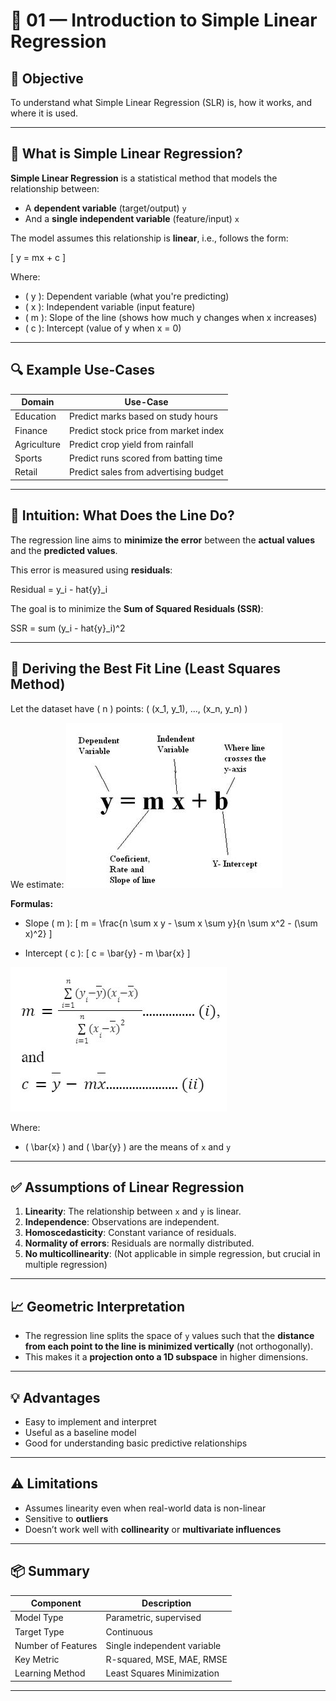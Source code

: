 # 📘 01 — Introduction to Simple Linear Regression

## 🎯 Objective
To understand what Simple Linear Regression (SLR) is, how it works, and where it is used.

---

## 📌 What is Simple Linear Regression?

**Simple Linear Regression** is a statistical method that models the relationship between:

- A **dependent variable** (target/output) `y`
- And a **single independent variable** (feature/input) `x`

The model assumes this relationship is **linear**, i.e., follows the form:

\[
y = mx + c
\]

Where:
- \( y \): Dependent variable (what you're predicting)
- \( x \): Independent variable (input feature)
- \( m \): Slope of the line (shows how much y changes when x increases)
- \( c \): Intercept (value of y when x = 0)

---

## 🔍 Example Use-Cases

| Domain        | Use-Case                              |
|---------------|----------------------------------------|
| Education     | Predict marks based on study hours     |
| Finance       | Predict stock price from market index  |
| Agriculture   | Predict crop yield from rainfall       |
| Sports        | Predict runs scored from batting time  |
| Retail        | Predict sales from advertising budget  |

---

## 🧠 Intuition: What Does the Line Do?

The regression line aims to **minimize the error** between the **actual values** and the **predicted values**.

This error is measured using **residuals**:


Residual = y_i - hat{y}_i


The goal is to minimize the **Sum of Squared Residuals (SSR)**:


SSR = sum (y_i - hat{y}_i)^2


---

## 🧮 Deriving the Best Fit Line (Least Squares Method)

Let the dataset have \( n \) points: \( (x_1, y_1), ..., (x_n, y_n) \)

We estimate: 
![Alt Text](/Simple%20Linear%20Regression%20/images/image1.png)

**Formulas:**
- Slope \( m \):
\[
m = \frac{n \sum x y - \sum x \sum y}{n \sum x^2 - (\sum x)^2}
\]

- Intercept \( c \):
\[
c = \bar{y} - m \bar{x}
\]

![Alt Text](/Simple%20Linear%20Regression%20/images/image2.png)


Where:
- \( \bar{x} \) and \( \bar{y} \) are the means of `x` and `y`

---

## ✅ Assumptions of Linear Regression

1. **Linearity**: The relationship between `x` and `y` is linear.
2. **Independence**: Observations are independent.
3. **Homoscedasticity**: Constant variance of residuals.
4. **Normality of errors**: Residuals are normally distributed.
5. **No multicollinearity**: (Not applicable in simple regression, but crucial in multiple regression)

---

## 📈 Geometric Interpretation

- The regression line splits the space of `y` values such that the **distance from each point to the line is minimized vertically** (not orthogonally).
- This makes it a **projection onto a 1D subspace** in higher dimensions.

---

## 💡 Advantages

- Easy to implement and interpret
- Useful as a baseline model
- Good for understanding basic predictive relationships

---

## ⚠️ Limitations

- Assumes linearity even when real-world data is non-linear
- Sensitive to **outliers**
- Doesn’t work well with **collinearity** or **multivariate influences**

---

## 📦 Summary

| Component       | Description                          |
|------------------|--------------------------------------|
| Model Type       | Parametric, supervised               |
| Target Type      | Continuous                           |
| Number of Features | Single independent variable       |
| Key Metric       | R-squared, MSE, MAE, RMSE            |
| Learning Method  | Least Squares Minimization           |

---
